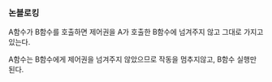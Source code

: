 ### 논블로킹

A함수가 B함수를 호출하면 제어권을 A가 호출한 B함수에 넘겨주지 않고 그대로 가지고있는다.

A함수는 B함수에게 제어권을 넘겨주지 않았으므로 작동을 멈추지않고, B함수 실행만 된다. 